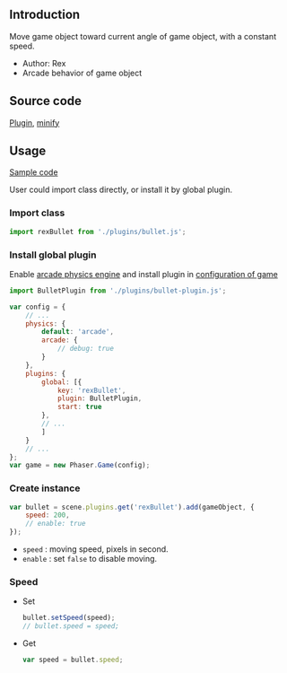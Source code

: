 ## Introduction

Move game object toward current angle of game object, with a constant speed.

- Author: Rex
- Arcade behavior of game object

## Source code

[Plugin](https://github.com/rexrainbow/phaser3-rex-notes/blob/master/plugins/bullet-plugin.js), [minify](https://github.com/rexrainbow/phaser3-rex-notes/blob/master/plugins/dist/rexbulletplugin.min.js)

## Usage

[Sample code](https://github.com/rexrainbow/phaser3-rex-notes/tree/master/examples/bullet)

User could import class directly, or install it by global plugin.

### Import class

```javascript
import rexBullet from './plugins/bullet.js';
```

### Install global plugin

Enable [arcade physics engine](arcade-world.md) and install plugin in [configuration of game](game.md#configuration)

```javascript
import BulletPlugin from './plugins/bullet-plugin.js';

var config = {
    // ...
    physics: {
        default: 'arcade',
        arcade: {
            // debug: true
        }
    },
    plugins: {
        global: [{
            key: 'rexBullet',
            plugin: BulletPlugin,
            start: true
        },
        // ...
        ]
    }
    // ...
};
var game = new Phaser.Game(config);
```

### Create instance

```javascript
var bullet = scene.plugins.get('rexBullet').add(gameObject, {
    speed: 200,
    // enable: true
});
```

- `speed` : moving speed, pixels in second.
- `enable` : set `false` to disable moving.

### Speed

- Set
    ```javascript
    bullet.setSpeed(speed);
    // bullet.speed = speed;
    ```
- Get
    ```javascript
    var speed = bullet.speed;
    ```